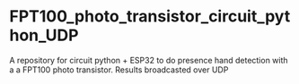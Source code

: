 # FPT100_photo_transistor_circuit_python_UDP
A repository for circuit python + ESP32 to do presence hand detection with a a FPT100 photo transistor. Results broadcasted over UDP
